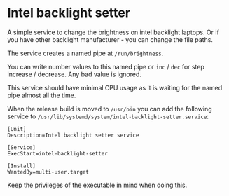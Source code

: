 # Intel backlight setter
A simple service to change the brightness on intel backlight laptops. Or if you have other backlight manufacturer - you can change the file paths.

The service creates a named pipe at `/run/brightness`.

You can write number values to this named pipe or `inc` / `dec` for step increase / decrease. Any bad value is ignored.

This service should have minimal CPU usage as it is waiting for the named pipe almost all the time.

When the release build is moved to `/usr/bin` you can add the following service to `/usr/lib/systemd/system/intel-backlight-setter.service`:
```
[Unit]
Description=Intel backlight setter service

[Service]
ExecStart=intel-backlight-setter

[Install]
WantedBy=multi-user.target
```
Keep the privileges of the executable in mind when doing this.
